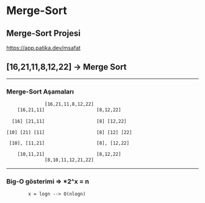 # Merge-Sort
Merge-Sort Projesi
---- 
https://app.patika.dev/msafat

## [16,21,11,8,12,22] -> Merge Sort
----
### Merge-Sort Aşamaları

```html 
              [16,21,11,8,12,22]
    [16,21,11]                   [8,12,22]
  
  [16] [21,11]                   [8] [12,22]

[10] [21] [11]                   [8] [12] [22]

 [10], [11,21]                   [8], [12,22]

    [10,11,21]                   [8,12,22]
              [8,10,11,12,21,22]
 ```
---- 
   ### Big-O gösterimi =>  *2^x = n 
		    x = logn --> O(nlogn)
